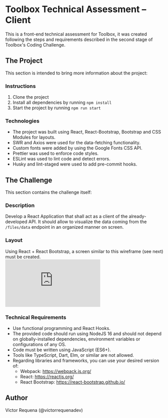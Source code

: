 # Toolbox Technical Assessment – Client

This is a front-end technical assessment for Toolbox, it was created following the steps and requirements described in the second stage of Toolbox's Coding Challenge.

## The Project

This section is intended to bring more information about the project:

### Instructions

1. Clone the project
2. Install all dependencies by running `npm install`
3. Start the project by running `npm run start`

### Technologies

- The project was built using React, React-Bootstrap, Bootstrap and CSS Modules for layouts.
- SWR and Axios were used for the data-fetching functionality.
- Custom fonts were added by using the Google Fonts CSS API.
- Prettier was used to enforce code styles.
- ESLint was used to lint code and detect errors.
- Husky and lint-staged were used to add pre-commit hooks.

## The Challenge

This section contains the challenge itself:

### Description

Develop a React Application that shall act as a client of the already-developed API. It should allow to visualize the data coming from the `/files/data` endpoint in an organized manner on screen.

### Layout

Using React + React Bootstrap, a screen similar to this wireframe (see next) must be created.  
![Wireframe](https://cs1.ssltrust.me/index.php/apps/files_sharing/ajax/publicpreview.php?x=3360&y=1192&a=true&file=fullstackfrontend.png&t=ECH9VusiMmi3ac1&scalingup=0)

### Technical Requirements

- Use functional programming and React Hooks.
- The provided code should run using NodeJS 16 and should not depend on globally-installed dependencies, environment variables or configurations of any OS.
- Code must be written using JavaScript (ES6+).
- Tools like TypeScript, Dart, Elm, or similar are not allowed.
- Regarding libraries and frameworks, you can use your desired version of:
  - Webpack: https://webpack.js.org/
  - React: https://reactjs.org/
  - React Bootstrap: https://react-bootstrap.github.io/

## Author

Victor Requena (@victorrequenadev)
